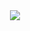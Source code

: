 <html>
 <body>
  <header>
     <img src="https://user-images.githubusercontent.com/38604742/202189203-9162951f-50ca-4cc3-9714-a3a35230610c.png" />
   </header>
 </body>
</html>
 

